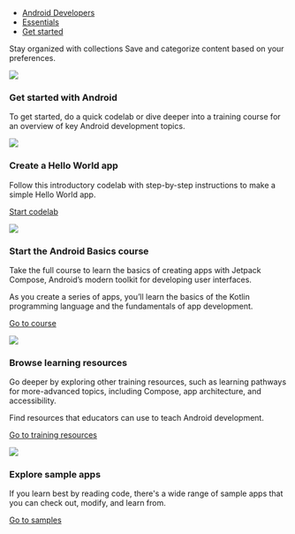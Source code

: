 -   [Android Developers](https://developer.android.com/)
-   [Essentials](https://developer.android.com/get-started)
-   [Get started](https://developer.android.com/get-started/overview)

Stay organized with collections Save and categorize content based on your preferences.

 ![](https://developer.android.com/static/images/logos/android.svg)

### Get started with Android

To get started, do a quick codelab or dive deeper into a training course for an overview of key Android development topics.

![](https://developer.android.com/static/training/basics/firstapp/images/select_project_type.png)

### Create a Hello World app

Follow this introductory codelab with step-by-step instructions to make a simple Hello World app.

[Start codelab](https://developer.android.com/codelabs/basic-android-kotlin-compose-first-app?continue=https%3A%2F%2Fdeveloper.android.com%2Fcourses%2Fpathways%2Fandroid-basics-compose-unit-1-pathway-2%23codelab-https%3A%2F%2Fdeveloper.android.com%2Fcodelabs%2Fbasic-android-kotlin-compose-first-app)

![](https://developer.android.com/static/training/basics/firstapp/images/first_app.svg)

### Start the Android Basics course

Take the full course to learn the basics of creating apps with Jetpack Compose, Android’s modern toolkit for developing user interfaces.

As you create a series of apps, you’ll learn the basics of the Kotlin programming language and the fundamentals of app development.

[Go to course](https://developer.android.com/courses/android-basics-compose/course)

![](https://developer.android.com/static/training/basics/firstapp/images/paths.svg)

### Browse learning resources

Go deeper by exploring other training resources, such as learning pathways for more-advanced topics, including Compose, app architecture, and accessibility.

Find resources that educators can use to teach Android development.

[Go to training resources](https://developer.android.com/courses)

![](https://developer.android.com/static/training/basics/firstapp/images/samples_x2.png)

### Explore sample apps

If you learn best by reading code, there's a wide range of sample apps that you can check out, modify, and learn from.

[Go to samples](https://developer.android.com/samples)